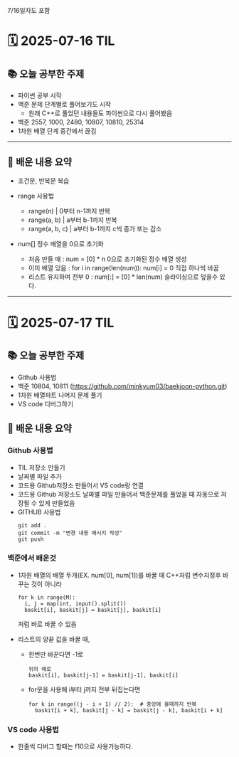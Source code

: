 7/16일차도 포함
# 🗓️ 2025-07-16 TIL

## 📚 오늘 공부한 주제
- 파이썬 공부 시작
- 백준 문제 단계별로 풀어보기도 시작
  - 원래 C++로 풀었던 내용들도 파이썬으로 다시 풀어봤음
- 백준 2557, 1000, 2480, 10807, 10810, 25314
- 1차원 배열 단계 중간에서 끊김
  
---

## 🧠 배운 내용 요약
- 조건문, 반복문 복습
- range 사용법
  * range(n) |	0부터 n-1까지 반복
  * range(a, b)	| a부터 b-1까지 반복
  * range(a, b, c) |	a부터 b-1까지 c씩 증가 또는 감소
  
- num[] 정수 배열을 0으로 초기화
  * 처음 만들 때	: num = [0] * n	0으로 초기화된 정수 배열 생성
  * 이미 배열 있음 :	for i in range(len(num)): num[i] = 0	직접 하나씩 바꿈
  * 리스트 유지하며 전부 0	: num[:] = [0] * len(num)	슬라이싱으로 덮을수 있다.
---
# 🗓️ 2025-07-17 TIL

## 📚 오늘 공부한 주제
- Github 사용법
- 백준 10804, 10811 (https://github.com/minkyum03/baekjoon-python.git)
- 1차원 배열파트 나머지 문제 풀기
- VS code 디버그하기

## 🧠 배운 내용 요약
### Github 사용법
- TIL 저장소 만들기
- 날짜별 파일 추가
- 코드용 Github저장소 만들어서 VS code랑 연결
- 코드용 Github 저장소도 날짜별 파일 만들어서 백준문제를 풀었을 때 자동으로 저장될 수 있게 만들었음
- GITHUB 사용법
  ```
  git add .
  git commit -m "변경 내용 메시지 작성"
  git push
  ```
  
### 백준에서 배운것
- 1차원 배열의 배열 두개(EX. num[0], num[1])를 바꿀 때 C++처럼 변수지정후 바꾸는 것이 아니라
  ```
  for k in range(M):
    i, j = map(int, input().split())
    baskit[i], baskit[j] = baskit[j], baskit[i]
  ```
  처럼 바로 바꿀 수 있음
  
- 리스트의 양끝 값을 바꿀 때,
  * 한번만 바꾼다면 -1로
    ```
    위의 예로
    baskit[i], baskit[j-1] = baskit[j-1], baskit[i]
    ```
  * for문을 사용해 i부터 j까지 전부 뒤집는다면
    ```
    for k in range((j - i + 1) // 2):  # 중앙에 올때까지 반복
      baskit[i + k], baskit[j - k] = baskit[j - k], baskit[i + k]
    ```
    
### VS code 사용법
- 한줄씩 디버그 할때는 f10으로 사용가능하다.



